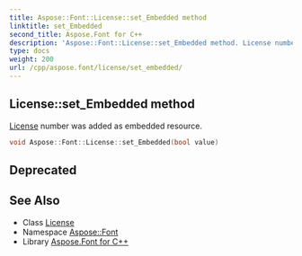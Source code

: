 ```yaml
---
title: Aspose::Font::License::set_Embedded method
linktitle: set_Embedded
second_title: Aspose.Font for C++
description: 'Aspose::Font::License::set_Embedded method. License number was added as embedded resource in C++.'
type: docs
weight: 200
url: /cpp/aspose.font/license/set_embedded/
---
```

## License::set_Embedded method


[License](../) number was added as embedded resource.

```cpp
void Aspose::Font::License::set_Embedded(bool value)
```


## Deprecated


## See Also

* Class [License](../)
* Namespace [Aspose::Font](../../)
* Library [Aspose.Font for C++](../../../)
